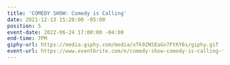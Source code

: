 ```yaml
---
title: 'COMEDY SHOW: Comedy is Calling'
date: 2021-12-13 15:20:00 -05:00
position: 5
event-date: 2022-06-24 17:00:00 -04:00
end-time: 7PM
giphy-url: https://media.giphy.com/media/xTk9ZNSEaGv7FtKY6s/giphy.gif
event-url: https://www.eventbrite.com/e/comedy-show-comedy-is-calling-tickets-354600037257
---
```



